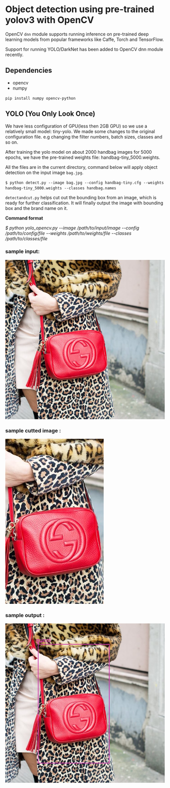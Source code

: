 # Object detection using pre-trained yolov3 with OpenCV 

OpenCV `dnn` module supports running inference on pre-trained deep learning models from popular frameworks like Caffe, Torch and TensorFlow. 

Support for running YOLO/DarkNet has been added to OpenCV dnn module recently. 

 ## Dependencies
  * opencv
  * numpy
  
`pip install numpy opencv-python`

 ## YOLO (You Only Look Once)
 
 We have less configuration of GPU(less then 2GB GPU) so we use a relatively small model: tiny-yolo. We made some changes to the original configuration file. e.g changing the filter numbers, batch sizes, classes and so on.
 
 After training the yolo model on about 2000 handbag images for 5000 epochs, we have the pre-trained weights file: handbag-tiny_5000.weights. 
 
 All the files are in the current directory, command below will apply object detection on the input image `bag.jpg`.
 
 `$ python detect.py --image bag.jpg --config handbag-tiny.cfg --weights handbag-tiny_5000.weights --classes handbag.names`
 
 `detectandcut.py` helps cut out the bounding box from an image, which is ready for further classification. It will finally output the image with bounding box and the brand name on it.
 
 **Command format** 
 
 _$ python yolo_opencv.py --image /path/to/input/image --config /path/to/config/file --weights /path/to/weights/file --classes /path/to/classes/file_
 
 ### sample input:
 ![](bag.jpg)
 
  ### sample cutted image :
  <img src="https://github.com/NYU-CDS-Capstone-Project/Fashion_Apparel_Detection/blob/master/Final_Product/yolov3/data/test/1/cutted-image.jpg"/>  

 
 ### sample output :
 ![](object-detection.jpg)
 


 
 
